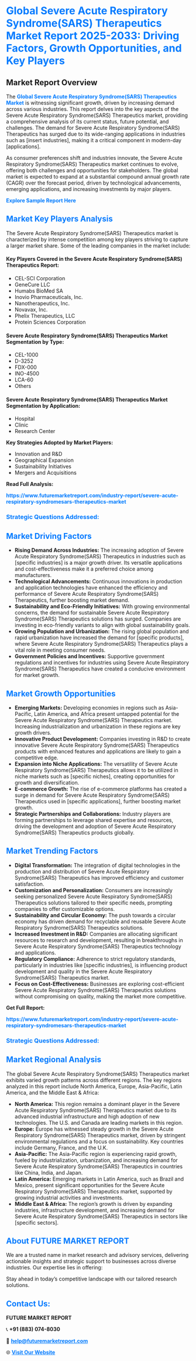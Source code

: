 <h1 style="color: #007BFF;">Global Severe Acute Respiratory Syndrome(SARS) Therapeutics Market Report 2025-2033: Driving Factors, Growth Opportunities, and Key Players</h1>

<section id="overview">
<h2>Market Report Overview</h2>
<p>The <a href="https://www.futuremarketreport.com/industry-report/severe-acute-respiratory-syndromesars-therapeutics-market" style="color: #007BFF; text-decoration: none;"><strong>Global Severe Acute Respiratory Syndrome(SARS) Therapeutics Market</strong></a> is witnessing significant growth, driven by increasing demand across various industries. This report delves into the key aspects of the Severe Acute Respiratory Syndrome(SARS) Therapeutics market, providing a comprehensive analysis of its current status, future potential, and challenges. The demand for Severe Acute Respiratory Syndrome(SARS) Therapeutics has surged due to its wide-ranging applications in industries such as [insert industries], making it a critical component in modern-day [applications].</p>
<p>As consumer preferences shift and industries innovate, the Severe Acute Respiratory Syndrome(SARS) Therapeutics market continues to evolve, offering both challenges and opportunities for stakeholders. The global market is expected to expand at a substantial compound annual growth rate (CAGR) over the forecast period, driven by technological advancements, emerging applications, and increasing investments by major players.</p>
</section>

<section id="overview">
<p><a href="https://www.futuremarketreport.com/request-sample/reportId=86208" style="color: #007BFF; text-decoration: none;"><strong>Explore Sample Report Here</strong></a></p>
</section>

<section id="key-players">
<h2 style="color: #007BFF;">Market Key Players Analysis</h2>
<p>The Severe Acute Respiratory Syndrome(SARS) Therapeutics market is characterized by intense competition among key players striving to capture a larger market share. Some of the leading companies in the market include:</p>
<h4>Key Players Covered in the Severe Acute Respiratory Syndrome(SARS) Therapeutics Report:</h4>
<ul><li>CEL-SCI Corporation</li><li>GeneCure LLC</li><li>Humabs BioMed SA</li><li>Inovio Pharmaceuticals, Inc.</li><li>Nanotherapeutics, Inc.</li><li>Novavax, Inc.</li><li>Phelix Therapeutics, LLC</li><li>Protein Sciences Corporation</li></ul>
<h4>Severe Acute Respiratory Syndrome(SARS) Therapeutics Market Segmentation by Type:</h4>
<ul><li>CEL-1000</li><li>D-3252</li><li>FDX-000</li><li>INO-4500</li><li>LCA-60</li><li>Others</li></ul>

<h4>Severe Acute Respiratory Syndrome(SARS) Therapeutics Market Segmentation by Application:</h4>
<ul><li>Hospital</li><li>Clinic</li><li>Research Center</li></ul>
<p><strong>Key Strategies Adopted by Market Players:</strong></p>
<ul>
<li>Innovation and R&D</li>
<li>Geographical Expansion</li>
<li>Sustainability Initiatives</li>
<li>Mergers and Acquisitions</li>
</ul>
</section>

<section>
<p><strong>Read Full Analysis: </strong></p><a href="https://www.futuremarketreport.com/industry-report/severe-acute-respiratory-syndromesars-therapeutics-market" style="color: #007BFF; text-decoration: none;"><strong>https://www.futuremarketreport.com/industry-report/severe-acute-respiratory-syndromesars-therapeutics-market</strong></a>
<h3 style="color: #007BFF;">Strategic Questions Addressed:</h3>
</section>

<section id="driving-factors">
<h2 style="color: #007BFF;">Market Driving Factors</h2>
<ul>
<li><strong>Rising Demand Across Industries:</strong> The increasing adoption of Severe Acute Respiratory Syndrome(SARS) Therapeutics in industries such as [specific industries] is a major growth driver. Its versatile applications and cost-effectiveness make it a preferred choice among manufacturers.</li>
<li><strong>Technological Advancements:</strong> Continuous innovations in production and application technologies have enhanced the efficiency and performance of Severe Acute Respiratory Syndrome(SARS) Therapeutics, further boosting market demand.</li>
<li><strong>Sustainability and Eco-Friendly Initiatives:</strong> With growing environmental concerns, the demand for sustainable Severe Acute Respiratory Syndrome(SARS) Therapeutics solutions has surged. Companies are investing in eco-friendly variants to align with global sustainability goals.</li>
<li><strong>Growing Population and Urbanization:</strong> The rising global population and rapid urbanization have increased the demand for [specific products], where Severe Acute Respiratory Syndrome(SARS) Therapeutics plays a vital role in meeting consumer needs.</li>
<li><strong>Government Policies and Incentives:</strong> Supportive government regulations and incentives for industries using Severe Acute Respiratory Syndrome(SARS) Therapeutics have created a conducive environment for market growth.</li>
</ul>
</section>

<section id="growth-opportunities">
<h2 style="color: #007BFF;">Market Growth Opportunities</h2>
<ul>
<li><strong>Emerging Markets:</strong> Developing economies in regions such as Asia-Pacific, Latin America, and Africa present untapped potential for the Severe Acute Respiratory Syndrome(SARS) Therapeutics market. Increasing industrialization and urbanization in these regions are key growth drivers.</li>
<li><strong>Innovative Product Development:</strong> Companies investing in R&D to create innovative Severe Acute Respiratory Syndrome(SARS) Therapeutics products with enhanced features and applications are likely to gain a competitive edge.</li>
<li><strong>Expansion into Niche Applications:</strong> The versatility of Severe Acute Respiratory Syndrome(SARS) Therapeutics allows it to be utilized in niche markets such as [specific niches], creating opportunities for growth and diversification.</li>
<li><strong>E-commerce Growth:</strong> The rise of e-commerce platforms has created a surge in demand for Severe Acute Respiratory Syndrome(SARS) Therapeutics used in [specific applications], further boosting market growth.</li>
<li><strong>Strategic Partnerships and Collaborations:</strong> Industry players are forming partnerships to leverage shared expertise and resources, driving the development and adoption of Severe Acute Respiratory Syndrome(SARS) Therapeutics products globally.</li>
</ul>
</section>

<section id="trending-factors">
<h2 style="color: #007BFF;">Market Trending Factors</h2>
<ul>
<li><strong>Digital Transformation:</strong> The integration of digital technologies in the production and distribution of Severe Acute Respiratory Syndrome(SARS) Therapeutics has improved efficiency and customer satisfaction.</li>
<li><strong>Customization and Personalization:</strong> Consumers are increasingly seeking personalized Severe Acute Respiratory Syndrome(SARS) Therapeutics solutions tailored to their specific needs, prompting companies to offer customizable options.</li>
<li><strong>Sustainability and Circular Economy:</strong> The push towards a circular economy has driven demand for recyclable and reusable Severe Acute Respiratory Syndrome(SARS) Therapeutics solutions.</li>
<li><strong>Increased Investment in R&D:</strong> Companies are allocating significant resources to research and development, resulting in breakthroughs in Severe Acute Respiratory Syndrome(SARS) Therapeutics technology and applications.</li>
<li><strong>Regulatory Compliance:</strong> Adherence to strict regulatory standards, particularly in industries like [specific industries], is influencing product development and quality in the Severe Acute Respiratory Syndrome(SARS) Therapeutics market.</li>
<li><strong>Focus on Cost-Effectiveness:</strong> Businesses are exploring cost-efficient Severe Acute Respiratory Syndrome(SARS) Therapeutics solutions without compromising on quality, making the market more competitive.</li>
</ul>
</section>

<section>
<p><strong>Get Full Report: </strong></p><a href="https://www.futuremarketreport.com/industry-report/severe-acute-respiratory-syndromesars-therapeutics-market" style="color: #007BFF; text-decoration: none;"><strong>https://www.futuremarketreport.com/industry-report/severe-acute-respiratory-syndromesars-therapeutics-market</strong></a>
<h3 style="color: #007BFF;">Strategic Questions Addressed:</h3>
</section>


<section id="regional-analysis">
<h2 style="color: #007BFF;">Market Regional Analysis</h2>
<p>The global Severe Acute Respiratory Syndrome(SARS) Therapeutics market exhibits varied growth patterns across different regions. The key regions analyzed in this report include North America, Europe, Asia-Pacific, Latin America, and the Middle East & Africa:</p>
<ul>
<li><strong>North America:</strong> This region remains a dominant player in the Severe Acute Respiratory Syndrome(SARS) Therapeutics market due to its advanced industrial infrastructure and high adoption of new technologies. The U.S. and Canada are leading markets in this region.</li>
<li><strong>Europe:</strong> Europe has witnessed steady growth in the Severe Acute Respiratory Syndrome(SARS) Therapeutics market, driven by stringent environmental regulations and a focus on sustainability. Key countries include Germany, France, and the U.K.</li>
<li><strong>Asia-Pacific:</strong> The Asia-Pacific region is experiencing rapid growth, fueled by industrialization, urbanization, and increasing demand for Severe Acute Respiratory Syndrome(SARS) Therapeutics in countries like China, India, and Japan.</li>
<li><strong>Latin America:</strong> Emerging markets in Latin America, such as Brazil and Mexico, present significant opportunities for the Severe Acute Respiratory Syndrome(SARS) Therapeutics market, supported by growing industrial activities and investments.</li>
<li><strong>Middle East & Africa:</strong> The region’s growth is driven by expanding industries, infrastructure development, and increasing demand for Severe Acute Respiratory Syndrome(SARS) Therapeutics in sectors like [specific sectors].</li>
</ul>
</section>

<footer>
<h2 style="color: #007BFF;">About FUTURE MARKET REPORT</h2>
<p>We are a trusted name in market research and advisory services, delivering actionable insights and strategic support to businesses across diverse industries. Our expertise lies in offering:</p>

<p>Stay ahead in today’s competitive landscape with our tailored research solutions.</p>

<h2 style="color: #007BFF;">Contact Us:</h2>
<p><strong>FUTURE MARKET REPORT</strong></p>
<p>📞 <strong>+91 (883) 074-8030</strong></p>
<p>📧 <strong><a href="mailto:help@futuremarketreport.com" style="color: #007BFF;">help@futuremarketreport.com</a></strong></p>
<p>🌐 <strong><a href="https://www.futuremarketreport.com/" style="color: #007BFF;">Visit Our Website</a></strong></p>
</footer>